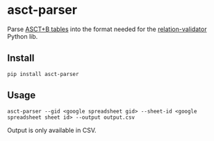 # asct-parser
Parse [ASCT+B tables](https://humanatlas.io/asctb-tables) into the format needed for the [relation-validator](https://github.com/INCATools/relation-validator) Python lib.

## Install

`pip install asct-parser`

## Usage

`asct-parser --gid <google spreadsheet gid> --sheet-id <google spreadsheet sheet id> --output output.csv`

Output is only available in CSV.
